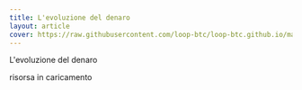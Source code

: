 ```yaml
---
title: L'evoluzione del denaro
layout: article
cover: https://raw.githubusercontent.com/loop-btc/loop-btc.github.io/master/assets/images/btc_header.jpg
---
```


L'evoluzione del denaro

<!--more-->

risorsa in caricamento